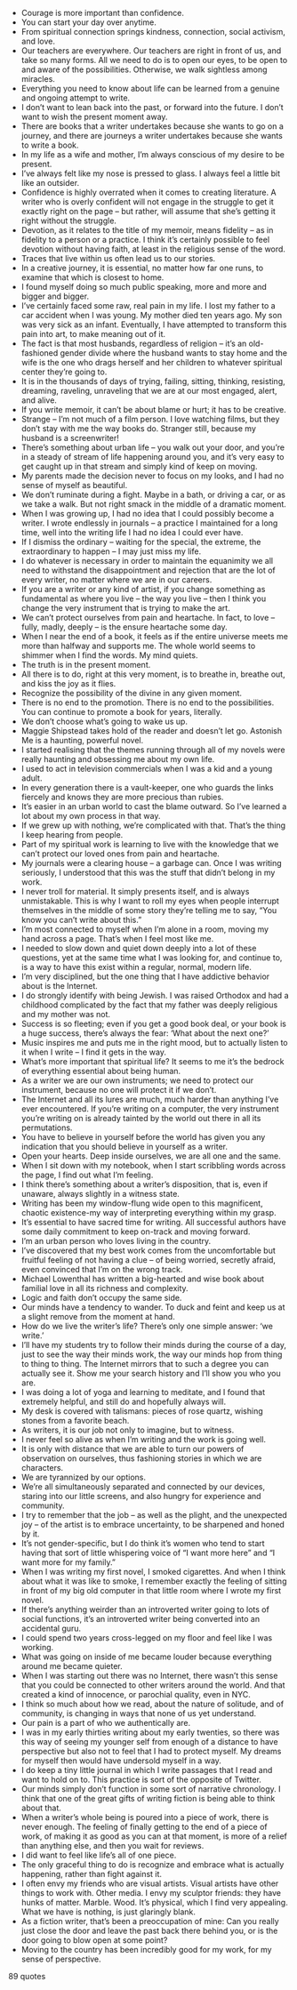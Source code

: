  - Courage is more important than confidence.
 - You can start your day over anytime.
 - From spiritual connection springs kindness, connection, social activism, and love.
 - Our teachers are everywhere. Our teachers are right in front of us, and take so many forms. All we need to do is to open our eyes, to be open to and aware of the possibilities. Otherwise, we walk sightless among miracles.
 - Everything you need to know about life can be learned from a genuine and ongoing attempt to write.
 - I don’t want to lean back into the past, or forward into the future. I don’t want to wish the present moment away.
 - There are books that a writer undertakes because she wants to go on a journey, and there are journeys a writer undertakes because she wants to write a book.
 - In my life as a wife and mother, I’m always conscious of my desire to be present.
 - I’ve always felt like my nose is pressed to glass. I always feel a little bit like an outsider.
 - Confidence is highly overrated when it comes to creating literature. A writer who is overly confident will not engage in the struggle to get it exactly right on the page – but rather, will assume that she’s getting it right without the struggle.
 - Devotion, as it relates to the title of my memoir, means fidelity – as in fidelity to a person or a practice. I think it’s certainly possible to feel devotion without having faith, at least in the religious sense of the word.
 - Traces that live within us often lead us to our stories.
 - In a creative journey, it is essential, no matter how far one runs, to examine that which is closest to home.
 - I found myself doing so much public speaking, more and more and bigger and bigger.
 - I’ve certainly faced some raw, real pain in my life. I lost my father to a car accident when I was young. My mother died ten years ago. My son was very sick as an infant. Eventually, I have attempted to transform this pain into art, to make meaning out of it.
 - The fact is that most husbands, regardless of religion – it’s an old-fashioned gender divide where the husband wants to stay home and the wife is the one who drags herself and her children to whatever spiritual center they’re going to.
 - It is in the thousands of days of trying, failing, sitting, thinking, resisting, dreaming, raveling, unraveling that we are at our most engaged, alert, and alive.
 - If you write memoir, it can’t be about blame or hurt; it has to be creative.
 - Strange – I’m not much of a film person. I love watching films, but they don’t stay with me the way books do. Stranger still, because my husband is a screenwriter!
 - There’s something about urban life – you walk out your door, and you’re in a steady of stream of life happening around you, and it’s very easy to get caught up in that stream and simply kind of keep on moving.
 - My parents made the decision never to focus on my looks, and I had no sense of myself as beautiful.
 - We don’t ruminate during a fight. Maybe in a bath, or driving a car, or as we take a walk. But not right smack in the middle of a dramatic moment.
 - When I was growing up, I had no idea that I could possibly become a writer. I wrote endlessly in journals – a practice I maintained for a long time, well into the writing life I had no idea I could ever have.
 - If I dismiss the ordinary – waiting for the special, the extreme, the extraordinary to happen – I may just miss my life.
 - I do whatever is necessary in order to maintain the equanimity we all need to withstand the disappointment and rejection that are the lot of every writer, no matter where we are in our careers.
 - If you are a writer or any kind of artist, if you change something as fundamental as where you live – the way you live – then I think you change the very instrument that is trying to make the art.
 - We can’t protect ourselves from pain and heartache. In fact, to love – fully, madly, deeply – is the ensure heartache some day.
 - When I near the end of a book, it feels as if the entire universe meets me more than halfway and supports me. The whole world seems to shimmer when I find the words. My mind quiets.
 - The truth is in the present moment.
 - All there is to do, right at this very moment, is to breathe in, breathe out, and kiss the joy as it flies.
 - Recognize the possibility of the divine in any given moment.
 - There is no end to the promotion. There is no end to the possibilities. You can continue to promote a book for years, literally.
 - We don’t choose what’s going to wake us up.
 - Maggie Shipstead takes hold of the reader and doesn’t let go. Astonish Me is a haunting, powerful novel.
 - I started realising that the themes running through all of my novels were really haunting and obsessing me about my own life.
 - I used to act in television commercials when I was a kid and a young adult.
 - In every generation there is a vault-keeper, one who guards the links fiercely and knows they are more precious than rubies.
 - It’s easier in an urban world to cast the blame outward. So I’ve learned a lot about my own process in that way.
 - If we grew up with nothing, we’re complicated with that. That’s the thing I keep hearing from people.
 - Part of my spiritual work is learning to live with the knowledge that we can’t protect our loved ones from pain and heartache.
 - My journals were a clearing house – a garbage can. Once I was writing seriously, I understood that this was the stuff that didn’t belong in my work.
 - I never troll for material. It simply presents itself, and is always unmistakable. This is why I want to roll my eyes when people interrupt themselves in the middle of some story they’re telling me to say, “You know you can’t write about this.”
 - I’m most connected to myself when I’m alone in a room, moving my hand across a page. That’s when I feel most like me.
 - I needed to slow down and quiet down deeply into a lot of these questions, yet at the same time what I was looking for, and continue to, is a way to have this exist within a regular, normal, modern life.
 - I’m very disciplined, but the one thing that I have addictive behavior about is the Internet.
 - I do strongly identify with being Jewish. I was raised Orthodox and had a childhood complicated by the fact that my father was deeply religious and my mother was not.
 - Success is so fleeting; even if you get a good book deal, or your book is a huge success, there’s always the fear: ‘What about the next one?’
 - Music inspires me and puts me in the right mood, but to actually listen to it when I write – I find it gets in the way.
 - What’s more important that spiritual life? It seems to me it’s the bedrock of everything essential about being human.
 - As a writer we are our own instruments; we need to protect our instrument, because no one will protect it if we don’t.
 - The Internet and all its lures are much, much harder than anything I’ve ever encountered. If you’re writing on a computer, the very instrument you’re writing on is already tainted by the world out there in all its permutations.
 - You have to believe in yourself before the world has given you any indication that you should believe in yourself as a writer.
 - Open your hearts. Deep inside ourselves, we are all one and the same.
 - When I sit down with my notebook, when I start scribbling words across the page, I find out what I’m feeling.
 - I think there’s something about a writer’s disposition, that is, even if unaware, always slightly in a witness state.
 - Writing has been my window-flung wide open to this magnificent, chaotic existence-my way of interpreting everything within my grasp.
 - It’s essential to have sacred time for writing. All successful authors have some daily commitment to keep on-track and moving forward.
 - I’m an urban person who loves living in the country.
 - I’ve discovered that my best work comes from the uncomfortable but fruitful feeling of not having a clue – of being worried, secretly afraid, even convinced that I’m on the wrong track.
 - Michael Lowenthal has written a big-hearted and wise book about familial love in all its richness and complexity.
 - Logic and faith don’t occupy the same side.
 - Our minds have a tendency to wander. To duck and feint and keep us at a slight remove from the moment at hand.
 - How do we live the writer’s life? There’s only one simple answer: ‘we write.’
 - I’ll have my students try to follow their minds during the course of a day, just to see the way their minds work, the way our minds hop from thing to thing to thing. The Internet mirrors that to such a degree you can actually see it. Show me your search history and I’ll show you who you are.
 - I was doing a lot of yoga and learning to meditate, and I found that extremely helpful, and still do and hopefully always will.
 - My desk is covered with talismans: pieces of rose quartz, wishing stones from a favorite beach.
 - As writers, it is our job not only to imagine, but to witness.
 - I never feel so alive as when I’m writing and the work is going well.
 - It is only with distance that we are able to turn our powers of observation on ourselves, thus fashioning stories in which we are characters.
 - We are tyrannized by our options.
 - We’re all simultaneously separated and connected by our devices, staring into our little screens, and also hungry for experience and community.
 - I try to remember that the job – as well as the plight, and the unexpected joy – of the artist is to embrace uncertainty, to be sharpened and honed by it.
 - It’s not gender-specific, but I do think it’s women who tend to start having that sort of little whispering voice of “I want more here” and “I want more for my family.”
 - When I was writing my first novel, I smoked cigarettes. And when I think about what it was like to smoke, I remember exactly the feeling of sitting in front of my big old computer in that little room where I wrote my first novel.
 - If there’s anything weirder than an introverted writer going to lots of social functions, it’s an introverted writer being converted into an accidental guru.
 - I could spend two years cross-legged on my floor and feel like I was working.
 - What was going on inside of me became louder because everything around me became quieter.
 - When I was starting out there was no Internet, there wasn’t this sense that you could be connected to other writers around the world. And that created a kind of innocence, or parochial quality, even in NYC.
 - I think so much about how we read, about the nature of solitude, and of community, is changing in ways that none of us yet understand.
 - Our pain is a part of who we authentically are.
 - I was in my early thirties writing about my early twenties, so there was this way of seeing my younger self from enough of a distance to have perspective but also not to feel that I had to protect myself. My dreams for myself then would have undersold myself in a way.
 - I do keep a tiny little journal in which I write passages that I read and want to hold on to. This practice is sort of the opposite of Twitter.
 - Our minds simply don’t function in some sort of narrative chronology. I think that one of the great gifts of writing fiction is being able to think about that.
 - When a writer’s whole being is poured into a piece of work, there is never enough. The feeling of finally getting to the end of a piece of work, of making it as good as you can at that moment, is more of a relief than anything else, and then you wait for reviews.
 - I did want to feel like life’s all of one piece.
 - The only graceful thing to do is recognize and embrace what is actually happening, rather than fight against it.
 - I often envy my friends who are visual artists. Visual artists have other things to work with. Other media. I envy my sculptor friends: they have hunks of matter. Marble. Wood. It’s physical, which I find very appealing. What we have is nothing, is just glaringly blank.
 - As a fiction writer, that’s been a preoccupation of mine: Can you really just close the door and leave the past back there behind you, or is the door going to blow open at some point?
 - Moving to the country has been incredibly good for my work, for my sense of perspective.

89 quotes